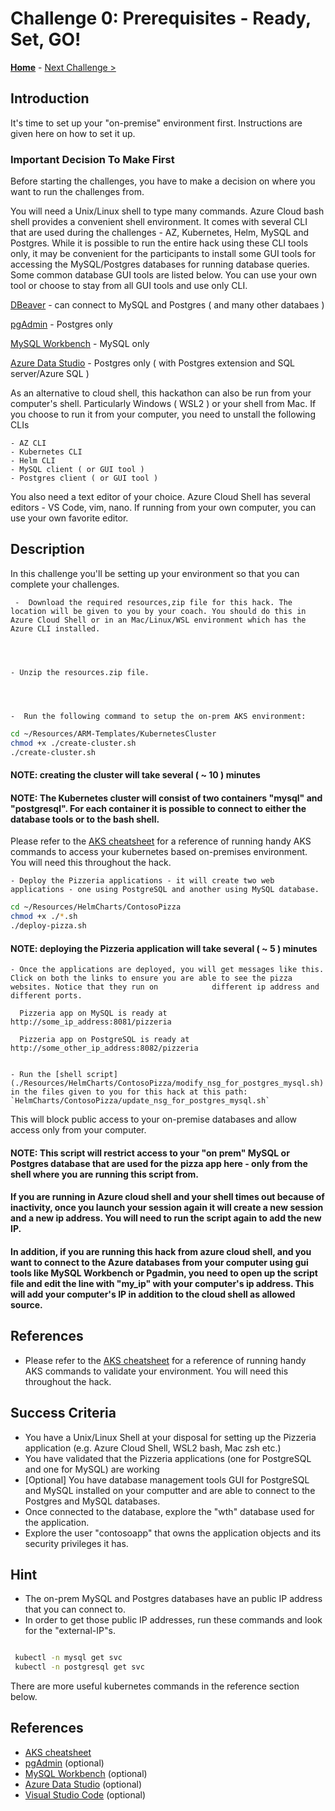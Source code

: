 # Challenge 0: Prerequisites - Ready, Set, GO!

**[Home](../README.md)** - [Next Challenge >](./01-assessment.md)

## Introduction

It's time to set up your "on-premise" environment first. Instructions are given here on how to set it up.


### Important Decision To Make First

Before starting the challenges, you have to make a decision on where you want to run the challenges from.

You will need a Unix/Linux shell to type many commands. Azure Cloud bash shell provides a convenient shell environment. It comes with several CLI that are used during the challenges - AZ, Kubernetes, Helm, MySQL and Postgres. While it is possible to run the entire hack using these CLI tools only, it may be convenient for the participants to install some GUI tools for accessing the MySQL/Postgres databases for running database queries. Some common database GUI tools are listed below. You can use your own tool or choose to stay from all GUI tools and use only CLI.

[DBeaver](https://dbeaver.io/download/) - can connect to MySQL and Postgres ( and many other databaes )

[pgAdmin](https://www.pgadmin.org/download/) - Postgres only

[MySQL Workbench](https://www.mysql.com/products/workbench/) - MySQL only

[Azure Data Studio](https://docs.microsoft.com/en-us/sql/azure-data-studio/download-azure-data-studio) - Postgres only ( with Postgres extension and SQL server/Azure SQL )


As an alternative to cloud shell, this hackathon can also be run from your computer's shell. Particularly Windows ( WSL2 )  or your shell from Mac.
If you choose to run it from your computer, you need to unstall the following CLIs

    - AZ CLI
    - Kubernetes CLI
    - Helm CLI
    - MySQL client ( or GUI tool )
    - Postgres client ( or GUI tool )


You also need a text editor of your choice. Azure Cloud Shell has several editors - VS Code, vim, nano. If running from your own computer,  you can use your own favorite editor.


## Description

In this challenge you'll be setting up your environment so that you can complete your challenges.
 


     -  Download the required resources,zip file for this hack. The location will be given to you by your coach. You should do this in Azure Cloud Shell or in an Mac/Linux/WSL environment which has the Azure CLI installed. 
    
    

 
    - Unzip the resources.zip file.

  
  

    -  Run the following command to setup the on-prem AKS environment:
    

```bash
cd ~/Resources/ARM-Templates/KubernetesCluster
chmod +x ./create-cluster.sh
./create-cluster.sh

```

#### NOTE: creating the cluster will take several ( ~ 10 ) minutes
#### NOTE: The Kubernetes cluster will consist of two containers "mysql" and "postgresql". For each container it is possible to connect to either the database tools or to the bash shell. 

Please refer to the [AKS cheatsheet](./K8s_cheetsheet.md) for a reference of running handy AKS commands to access your kubernetes based on-premises environment. You will need this throughout the hack. 
           



    - Deploy the Pizzeria applications - it will create two web applications - one using PostgreSQL and another using MySQL database.

```bash
cd ~/Resources/HelmCharts/ContosoPizza
chmod +x ./*.sh
./deploy-pizza.sh

```

#### NOTE: deploying the Pizzeria application will take several ( ~ 5 ) minutes



    - Once the applications are deployed, you will get messages like this. Click on both the links to ensure you are able to see the pizza websites. Notice that they run on            different ip address and different ports.

      Pizzeria app on MySQL is ready at http://some_ip_address:8081/pizzeria
      
      Pizzeria app on PostgreSQL is ready at http://some_other_ip_address:8082/pizzeria


    - Run the [shell script](./Resources/HelmCharts/ContosoPizza/modify_nsg_for_postgres_mysql.sh) in the files given to you for this hack at this path: `HelmCharts/ContosoPizza/update_nsg_for_postgres_mysql.sh` 
    
    
  This will block public access to your on-premise databases and allow access only from your computer.

#### NOTE:  This script will restrict access to your "on prem" MySQL or Postgres database that are used for the pizza app here -  only from the shell where you are running this script from. 

#### If you are running in Azure cloud shell and your shell times out because of inactivity, once you launch your session again it will create a new session and a new ip address. You will need to run the script again to add the new IP. 

#### In addition, if you are running this hack from azure cloud shell, and you want to connect to the Azure databases from your computer using gui tools like MySQL Workbench or Pgadmin, you need to  open up the script file and edit the line with "my_ip" with your computer's ip address. This will add your computer's IP in addition to the cloud shell as allowed source.



## References

- Please refer to the [AKS cheatsheet](./K8s_cheetsheet.md) for a reference of running handy AKS commands to validate your environment. You will need this throughout the hack.


## Success Criteria

* You have a Unix/Linux Shell at your disposal for setting up the Pizzeria application (e.g. Azure Cloud Shell, WSL2 bash, Mac zsh etc.)
* You have validated that the Pizzeria applications (one for PostgreSQL and one for MySQL) are working
* [Optional] You have database management tools GUI for PostgreSQL and MySQL installed on your computter and are able to connect to the Postgres and MySQL databases.
* Once connected to the database, explore the "wth" database used for the application. 
* Explore the user "contosoapp" that owns the application objects and its security privileges it has. 


## Hint

* The on-prem MySQL and Postgres databases have an public IP address that you can connect to. 
* In order to get those public IP addresses, run these commands and look for the "external-IP"s.

```bash

 kubectl -n mysql get svc
 kubectl -n postgresql get svc

```

There are more useful kubernetes commands in the reference section below.


## References

*  [AKS cheatsheet](./K8s_cheetsheet.md)
* [pgAdmin](https://www.pgadmin.org) (optional)
* [MySQL Workbench](https://www.mysql.com/products/workbench/) (optional)
* [Azure Data Studio](https://docs.microsoft.com/en-us/sql/azure-data-studio/download-azure-data-studio?view=sql-server-ver15) (optional)
* [Visual Studio Code](https://code.visualstudio.com/) (optional)

